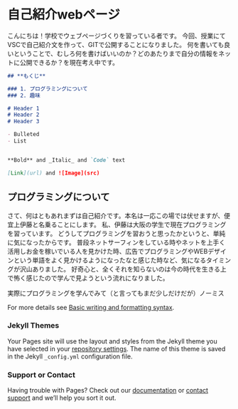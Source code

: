 # 自己紹介webページ

こんにちは！学校でウェブページづくりを習っている者です。
今回、授業にてVSCで自己紹介文を作って、GITで公開することになりました。
何を書いても良いということで、むしろ何を書けばいいのか？どのあたりまで自分の情報をネットに公開できるか？を現在考え中です。

```markdown
## **もくじ**

### 1. プログラミングについて
### 2. 趣味

# Header 1
# Header 2
# Header 3

- Bulleted
- List


**Bold** and _Italic_ and `Code` text

[Link](url) and ![Image](src)
```

## プログラミングについて
さて、何はともあれまずは自己紹介です。本名は一応この場では伏せますが、便宜上伊藤と名乗ることにします。
私、伊藤は大阪の学生で現在プログラミングを習っています。
どうしてプログラミングを習おうと思ったかというと、単純に気になったからです。
普段ネットサーフィンをしている時やネットを上手く活用しお金を稼いでいる人を見かけた時、広告でプログラミングやWEBデザインという単語をよく見かけるようになったなと感じた時など、気になるタイミングが沢山ありました。
好奇心と、全くそれを知らないのは今の時代を生きる上で怖く感じたので学んで見ようという流れになりました。

実際にプログラミングを学んでみて（と言ってもまだ少しだけだが）ノーミス

For more details see [Basic writing and formatting syntax](https://docs.github.com/en/github/writing-on-github/getting-started-with-writing-and-formatting-on-github/basic-writing-and-formatting-syntax).

### Jekyll Themes

Your Pages site will use the layout and styles from the Jekyll theme you have selected in your [repository settings](https://github.com/karuiisi/20220422/settings/pages). The name of this theme is saved in the Jekyll `_config.yml` configuration file.

### Support or Contact

Having trouble with Pages? Check out our [documentation](https://docs.github.com/categories/github-pages-basics/) or [contact support](https://support.github.com/contact) and we’ll help you sort it out.

